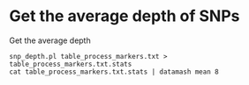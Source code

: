 # Get the average depth of SNPs

Get the average depth

    snp_depth.pl table_process_markers.txt > table_process_markers.txt.stats
    cat table_process_markers.txt.stats | datamash mean 8

